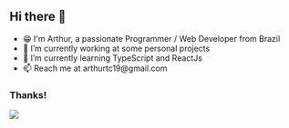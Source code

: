 <div>
  <div>
    <h2>Hi there 👋</h2>
    <ul class="lista">
      <li>😁 I'm Arthur, a passionate Programmer / Web Developer from Brazil</li>
      <li>🔭 I’m currently working at some personal projects</li>
      <li>🌱 I’m currently learning TypeScript and ReactJs</li>
      <li>📫 Reach me at arthurtc19@gmail.com</li>
    </ul>
    <h3>Thanks!</h3>
    <img src="https://github-readme-stats.vercel.app/api/top-langs/?username=arthurtc30&show_icons=true&layout=compact&theme=dracula" />
  </div>
</div>

